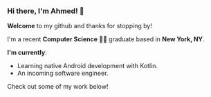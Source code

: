 ### Hi there, I'm Ahmed! 👋

**Welcome** to my github and thanks for stopping by!

I'm a recent **Computer Science** 👨‍💻 graduate based in **New York, NY**.

**I'm currently**:
- Learning native Android development with Kotlin.
- An incoming software engineer.

Check out some of my work below!
